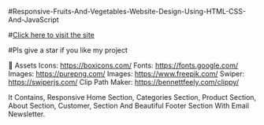 #Responsive-Fruits-And-Vegetables-Website-Design-Using-HTML-CSS-And-JavaScript

#[Click here to visit the site](https://nelmpdlprxgag2nls6axiq.on.drv.tw/Wintermelon/)

#Pls give a star if you like my project

📁 Assets 
Icons: https://boxicons.com/
Fonts: https://fonts.google.com/
Images: https://purepng.com/
Images: https://www.freepik.com/
Swiper: https://swiperjs.com/
Clip Path Maker: https://bennettfeely.com/clippy/

It Contains,
Responsive Home Section, Categories Section, Product Section, About Section, Customer, Section And Beautiful Footer Section With Email Newsletter.
